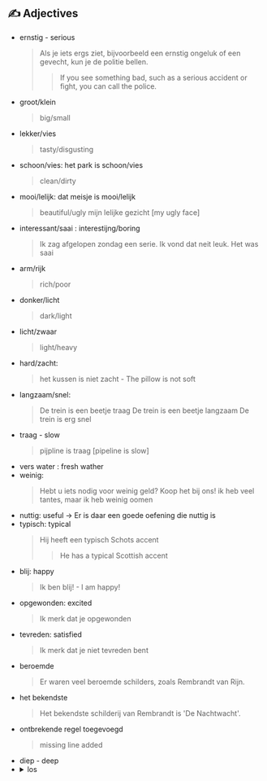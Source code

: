 ## :writing_hand: Adjectives

- ernstig - serious
    > Als je iets ergs ziet, bijvoorbeeld een ernstig ongeluk of een gevecht, kun je de politie bellen.
    >> If you see something bad, such as a serious accident or fight, you can call the police.
    >
- groot/klein
  > big/small
- lekker/vies
  > tasty/disgusting
- schoon/vies: het park is schoon/vies
  > clean/dirty
- mooi/lelijk: dat meisje is mooi/lelijk
  > beautiful/ugly
  > mijn lelijke gezicht [my ugly face]
- interessant/saai : interestijng/boring
  > Ik zag afgelopen zondag een serie. Ik vond dat neit leuk. Het was saai
- arm/rijk
  > rich/poor
- donker/licht
  > dark/light
- licht/zwaar
  > light/heavy
- hard/zacht:
  > het kussen is niet zacht - The pillow is not soft
- langzaam/snel:
  > De trein is een beetje traag
  > De trein is een beetje langzaam
  > De trein is erg snel
- traag - slow
  > pijpline is traag [pipeline is slow]
- vers water : fresh wather
- weinig:
  > Hebt u iets nodig voor weinig geld? Koop het bij ons!
  > ik heb veel tantes, maar ik heb weinig oomen
- nuttig: useful -> Er is daar een goede oefening die nuttig is
- typisch: typical
    > Hij heeft een typisch Schots accent
    >
    >> He has a typical Scottish accent
    >
- blij: happy
  > Ik ben blij! - I am happy!
- opgewonden: excited
  > Ik merk dat je opgewonden
- tevreden: satisfied
  > Ik merk dat je niet tevreden bent
- beroemde
    > Er waren veel beroemde schilders, zoals Rembrandt van Rijn.
- het bekendste
    > Het bekendste schilderij van Rembrandt is 'De Nachtwacht'.
- ontbrekende regel toegevoegd
    > missing line added
- diep - deep
- <details><summary>los</summary> 1. loose 2. free <br>
    <details><summary> 1. De stoelverbindingen waren los. </summary> <br>
    The joints of the chair were loose. </details> <br>
    <details><summary> 2. Laat de gevangen vogels alsjeblieft los. </summary> <br>
    Please free the captured birds. </details><br>
  </details>

